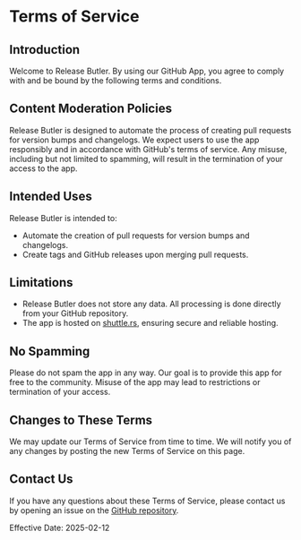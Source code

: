 # Terms of Service

## Introduction

Welcome to Release Butler. By using our GitHub App, you agree to comply with and be bound by the following terms and conditions.

## Content Moderation Policies

Release Butler is designed to automate the process of creating pull requests for version bumps and changelogs. We expect users to use the app responsibly and in accordance with GitHub's terms of service. Any misuse, including but not limited to spamming, will result in the termination of your access to the app.

## Intended Uses

Release Butler is intended to:
- Automate the creation of pull requests for version bumps and changelogs.
- Create tags and GitHub releases upon merging pull requests.

## Limitations

- Release Butler does not store any data. All processing is done directly from your GitHub repository.
- The app is hosted on [shuttle.rs](https://shuttle.rs), ensuring secure and reliable hosting.

## No Spamming

Please do not spam the app in any way. Our goal is to provide this app for free to the community. Misuse of the app may lead to restrictions or termination of your access.

## Changes to These Terms

We may update our Terms of Service from time to time. We will notify you of any changes by posting the new Terms of Service on this page.

## Contact Us

If you have any questions about these Terms of Service, please contact us by opening an issue on the [GitHub repository](https://github.com/rs-workspace/release-butler).

Effective Date: 2025-02-12
